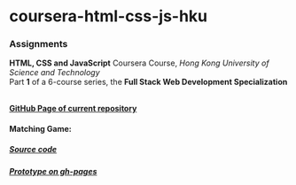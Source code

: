 # coursera-html-css-js-hku
<h3>Assignments</h3>
<p><strong>HTML, CSS and JavaScript</strong> Coursera Course, <I>Hong Kong University of Science and Technology</I><br>
Part <strong>1</strong> of a 6-course series, the <strong>Full Stack Web Development Specialization</strong></p>
<br>
<a href="http://veravasileva.github.io/coursera-html-css-js-hku/"><strong>GitHub Page of current repository</strong></a>
<br>
<p><h4>Matching Game:</h4></p>
<p><h5><a href="https://github.com/VeraVasileva/coursera-html-css-js-hku/tree/gh-pages/matching_game">Source code</a></h5></p>
<p><h5><a href="http://veravasileva.github.io/coursera-html-css-js-hku/matching_game/">Prototype on gh-pages</a></h5></p>

